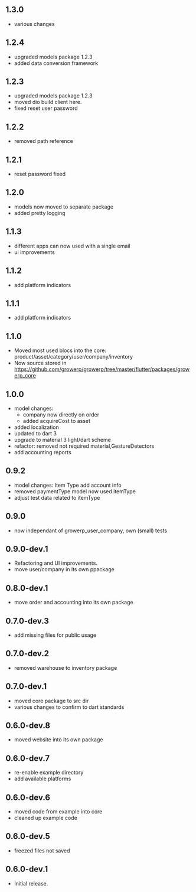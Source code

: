 ## 1.3.0
* various changes

## 1.2.4
* upgraded models package 1.2.3
* added data conversion framework

## 1.2.3
* upgraded models package 1.2.3
* moved dio build client here.
* fixed reset user password

## 1.2.2
* removed path reference

## 1.2.1
* reset password fixed

## 1.2.0
* models now moved to separate package
* added pretty logging

## 1.1.3
* different apps can now used with a single email
* ui improvements

## 1.1.2
* add platform indicators

## 1.1.1
* add platform indicators

## 1.1.0
* Moved most used blocs into the core: product/asset/category/user/company/inventory
* Now source stored in https://github.com/growerp/growerp/tree/master/flutter/packages/growerp_core

## 1.0.0
* model changes: 
  * company now directly on order
  * added acquireCost to asset
* added localization
* updated to dart 3
* upgrade to material 3 light/dart scheme
* refactor: removed not required material,GestureDetectors 
* add accounting reports

## 0.9.2
* model changes: Item Type add account info
* removed paymentType model now used itemType
* adjust test data related to itemType

## 0.9.0

* now independant of growerp_user_company, own (small) tests

## 0.9.0-dev.1

* Refactoring and UI improvements.
* move user/company in its own ppackage

## 0.8.0-dev.1

* move order and accounting into its own package

## 0.7.0-dev.3

* add missing files for public usage

## 0.7.0-dev.2

* removed warehouse to inventory package

## 0.7.0-dev.1

* moved core package to src dir
* various changes to confirm to dart standards

## 0.6.0-dev.8

* moved website into its own package

## 0.6.0-dev.7

* re-enable example directory
* add available platforms

## 0.6.0-dev.6

* moved code from example into core
* cleaned up example code

## 0.6.0-dev.5

* freezed files not saved

## 0.6.0-dev.1

* Initial release.
